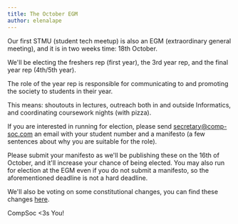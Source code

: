 ```yaml
---
title: The October EGM
author: elenalape
---
```


Our first STMU (student tech meetup) is also an EGM (extraordinary general meeting), and it is in two weeks time: 18th October.

We'll be electing the freshers rep (first year), the 3rd year rep, and the final year rep (4th/5th year).

The role of the year rep is responsible for communicating to and promoting the society to students in their year.

This means: shoutouts in lectures, outreach both in and outside Informatics, and coordinating coursework nights (with pizza).

If you are interested in running for election, please send secretary@comp-soc.com an email with your student number and a manifesto (a few sentences about why you are suitable for the role).

Please submit your manifesto as we'll be publishing these on the 16th of October, and it'll increase your chance of being elected. You may also run for election at the EGM even if you do not submit a manifesto, so the aforementioned deadline is not a hard deadline.

We'll also be voting on some constitutional changes, you can find these changes [here](https://github.com/compsoc-edinburgh/constitution/milestone/1).

CompSoc <3s You!
